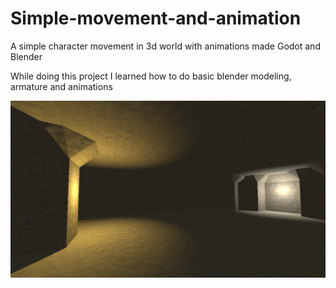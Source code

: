 # Simple-movement-and-animation
A simple character movement in 3d world with animations made  Godot and Blender

While doing this project I learned how to do basic blender modeling, armature and animations

![](https://github.com/JanMaykiel/Simple-movement-and-animation/blob/main/Screenshot%202025-09-28%20110353.png)
